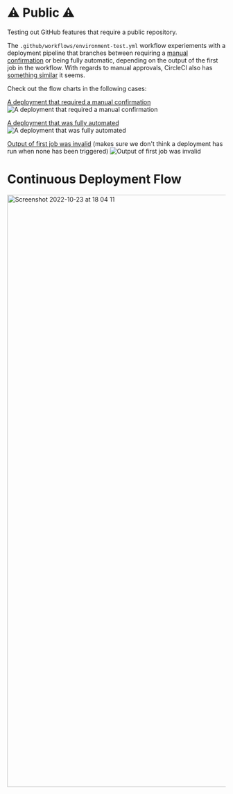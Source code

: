 # ⚠️ Public ⚠️
Testing out GitHub features that require a public repository.

The `.github/workflows/environment-test.yml` workflow experiements with a deployment pipeline that branches between requiring a [manual confirmation](https://docs.github.com/en/free-pro-team@latest/actions/managing-workflow-runs/reviewing-deployments) or being fully automatic, depending on the output of the first job in the workflow. With regards to manual approvals, CircleCI also has [something similar](https://circleci.com/docs/2.0/workflows/#holding-a-workflow-for-a-manual-approval) it seems.

Check out the flow charts in the following cases:

[A deployment that required a manual confirmation](https://github.com/famly/public-playground/actions/runs/452470323)
![A deployment that required a manual confirmation](https://user-images.githubusercontent.com/1189998/103345420-a0989680-4a91-11eb-90ae-3ad075407aa6.png)

[A deployment that was fully automated](https://github.com/famly/public-playground/actions/runs/452472723)
![A deployment that was fully automated](https://user-images.githubusercontent.com/1189998/103345416-a0000000-4a91-11eb-9a7a-3364cdb1d194.png)

[Output of first job was invalid](https://github.com/famly/public-playground/actions/runs/452467071) (makes sure we don't think a deployment has run when none has been triggered)
![Output of first job was invalid](https://user-images.githubusercontent.com/1189998/103345421-a1312d00-4a91-11eb-90f2-0fa94fba46ed.png)

# Continuous Deployment Flow

<img width="1363" alt="Screenshot 2022-10-23 at 18 04 11" src="https://user-images.githubusercontent.com/1189998/197402815-116c801b-249f-44be-85be-36e5183c827d.png">
